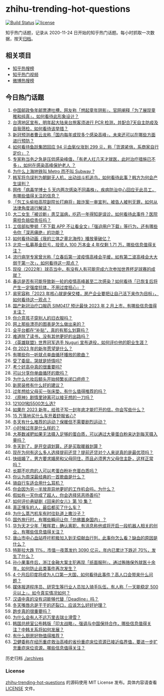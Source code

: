# zhihu-trending-hot-questions

[![Build Status](https://github.com/justjavac/zhihu-trending-hot-questions/workflows/ci/badge.svg?branch=master)](https://github.com/justjavac/zhihu-trending-hot-questions/actions)
[![license](https://img.shields.io/github/license/justjavac/zhihu-trending-hot-questions)](https://github.com/justjavac/zhihu-trending-hot-questions/blob/master/LICENSE)

知乎热门话题，记录从 2020-11-24
日开始的知乎热门话题。每小时抓取一次数据，按天[归档](./archives)。

## 相关项目

- [知乎热搜榜](https://github.com/justjavac/zhihu-trending-top-search)
- [知乎热门视频](https://github.com/justjavac/zhihu-trending-hot-video)
- [微博热搜榜](https://github.com/justjavac/weibo-trending-hot-search)

## 今日热门话题

<!-- BEGIN -->
<!-- 最后更新时间 Thu Dec 29 2022 06:10:32 GMT+0800 (China Standard Time) -->

1. [中国邮政兔年邮票遭吐槽，网友称「想起童年阴影」，官网阐释「为了展现童稚和纯真」，如何看待此形象设计？](https://www.zhihu.com/question/575236486)
1. [台湾地区宣布，明年起大陆来台旅客须进行 PCR 检测，并配合7天自主防疫及自我筛检，如何看待该举措？](https://www.zhihu.com/question/575255786)
1. [新冠预测者曹云龙称「国内每年或现多个感染高峰」，未来还可以在哪些方面进行预防？](https://www.zhihu.com/question/575227382)
1. [如何看待鱼跃集团回应 94 元血氧仪涨到 299 元，称「货源紧俏，系商家自行定价」？](https://www.zhihu.com/question/575241411)
1. [专家称当务之急是压低感染峰值，「有老人扛几天才就医，此时治疗措施已不多」，如何在感染高峰保护老人 ？](https://www.zhihu.com/question/575170653)
1. [为什么上海地铁叫 Metro 而不叫 Subway ?](https://www.zhihu.com/question/21144696)
1. [韩军将鸟误判为朝鲜无人机，出动战斗机追鸟，如何看待此事？韩方为何会产生误判？](https://www.zhihu.com/question/575054448)
1. [网传「病毒学博士 5 天内两次感染不同毒株」，疾病防治中心回应无此员工，有哪些值得关注的信息？](https://www.zhihu.com/question/575031170)
1. [「包工头偷拍高院副院长打麻将」敲诈案一审宣判，被告人被判无罪，如何从法律角度进行解读？](https://www.zhihu.com/question/575200462)
1. [大二女生「被诊断」患艾滋病，吃药一年得知是误诊，如何看待此事件？医院需担负赔偿责任吗？](https://www.zhihu.com/question/574816883)
1. [工信部拟整顿「不下载 APP 不让看全文」「强迫用户下载」等行为，还有哪些令你「深恶痛绝」的功能？](https://www.zhihu.com/question/575248490)
1. [如何看待动画《我的三体之章北海传》播放量破亿？](https://www.zhihu.com/question/574402298)
1. [北京一私募基金巨亏，投资人 100 万本金 4 年仅剩 1.71 万，哪些信息值得关注？](https://www.zhihu.com/question/575153613)
1. [流行病学专家曾光称「立春后第一波疫情高峰会平缓，如有第二波高峰会大大弱于第一次」，如何看待这一观点？](https://www.zhihu.com/question/574862987)
1. [现役（2022年）球员当中，有没有人有可能完成六次参加世界杯足球赛的成就？](https://www.zhihu.com/question/568775960)
1. [春运是否有可能导致新一轮的疫情高峰甚至二次感染？如何看待「已恢复后将产生一定强度抗体，不用过度担心」？](https://www.zhihu.com/question/575180968)
1. [易宪容称「2023 年核心就是保交楼，房产企业要把让自己活下来作为目标」，如何看待这一观点？](https://www.zhihu.com/question/573920390)
1. [国产新冠治疗口服药 SIM0417 预计最快 2023 年 2 月上市，有哪些信息值得关注？](https://www.zhihu.com/question/575207336)
1. [你介意孩子穿别人的旧衣服吗？](https://www.zhihu.com/question/573633149)
1. [网上那些漂亮的图表是怎么做出来的？](https://www.zhihu.com/question/55049475)
1. [全平台都在“补贴”，真的有那么划算吗？](https://www.zhihu.com/question/575162153)
1. [难道除了读书，没有其他更好的出路吗？](https://www.zhihu.com/question/573112492)
1. [《英雄联盟》世界冠军选手 Nuguri 宣布退役，如何评价他的职业生涯？](https://www.zhihu.com/question/569393221)
1. [你 2023 年的新年愿望是什么？](https://www.zhihu.com/question/574160463)
1. [有哪些你一听就点单曲循环播放的歌曲？](https://www.zhihu.com/question/574823164)
1. [受了委屈，哭就是矫情吗?](https://www.zhihu.com/question/572133231)
1. [考个好高中真的很重要吗?](https://www.zhihu.com/question/572643807)
1. [可以分享你单曲循环的歌吗？](https://www.zhihu.com/question/575291269)
1. [为什么化妆后额头开始频繁长闭口痘痘？](https://www.zhihu.com/question/571438601)
1. [新房装修有什么好的建议？](https://www.zhihu.com/question/573152360)
1. [过年想给父母买一张床垫，有什么值得推荐的吗？](https://www.zhihu.com/question/572504391)
1. [《原神》剧情里钟离可以接无想的一刀吗？](https://www.zhihu.com/question/523920537)
1. [12100f和5500怎么选?](https://www.zhihu.com/question/573564563)
1. [如果在 2023 新年，给孩子写一封年底才能打开的信，你会写些什么？](https://www.zhihu.com/question/572113240)
1. [15 万落地买什么车开着舒服省心?](https://www.zhihu.com/question/441839447)
1. [冬天有什么推荐的运动？保暖但不需要剧烈运动？](https://www.zhihu.com/question/572679054)
1. [小时候过年是什么样的？](https://www.zhihu.com/question/566144847)
1. [大基数减肥如果无法摄入足够的蛋白质，可以通过大量蛋白粉来达到每天摄入量吗？](https://www.zhihu.com/question/573014510)
1. [冬天到了，是开空调划算，还是买取暖器划算？](https://www.zhihu.com/question/444097723)
1. [现在为何有这么多人选择提前还贷？提前还贷对个人来说真的是最优项吗？](https://www.zhihu.com/question/574817157)
1. [快结婚了，男方要求婚房和父母同住，而且必须男方父母住主卧，这样正常吗？](https://www.zhihu.com/question/563516722)
1. [长期不吃肉的人可以考蛋白粉补充蛋白质吗？](https://www.zhihu.com/question/571159418)
1. [你认为周深最经典的一首歌曲是什么？](https://www.zhihu.com/question/571138773)
1. [骑自行车适合用什么耳机？](https://www.zhihu.com/question/566414224)
1. [你会因为另一半放弃异地更好的工作机会吗，为什么？](https://www.zhihu.com/question/567978746)
1. [假如有一天你成了超人，你会选择惩恶扬善吗?](https://www.zhihu.com/question/52901007)
1. [如何评价悬疑剧《回来的女儿》第 10 集？](https://www.zhihu.com/question/575278708)
1. [真正懂车的人，最后都买了什么车？](https://www.zhihu.com/question/574820170)
1. [为什么蒸汽机车有时往轨道上撒沙子？](https://www.zhihu.com/question/574131737)
1. [国外旅行时，有哪些瞬间让你「仿佛置身国内」？](https://www.zhihu.com/question/574812025)
1. [华为天才少年「稚晖君」确认离职，有消息称他或将开启一段机器人相关的创业，有哪些信息值得关注？](https://www.zhihu.com/question/575034454)
1. [唐山市中心血站呼吁积极加入到无偿献血行列，此事你怎么看？缺血的原因是什么？](https://www.zhihu.com/question/574702998)
1. [特斯拉大跌 11%，市值一夜蒸发约 3090 亿元，年内已累计下跌近 70%，发生了什么？](https://www.zhihu.com/question/575155118)
1. [孙小果事件后，浙江金融大案主犯再现「纸面服刑」，通过贿赂保外就医十余年，如何防止此类事件再次发生？](https://www.zhihu.com/question/575163578)
1. [4 个月后印度将成为人口第一大国，如何看待此事件？高人口会带来什么问题？](https://www.zhihu.com/question/575036599)
1. [媒体报道程序员、研究生等行业人员加入骑手队伍，有人称「一天能稳定 500 元以上」，如今真实情况如何？](https://www.zhihu.com/question/574956758)
1. [汉语中真的没有词能够代替「Deadline」吗？](https://www.zhihu.com/question/574643824)
1. [冬天嘴唇总是干干的还裂口，应该怎么好好护理？](https://www.zhihu.com/question/571635260)
1. [跑步真的很重要吗？](https://www.zhihu.com/question/573297458)
1. [为什么会有人不远万里去瑞士滑雪？](https://www.zhihu.com/question/572409132)
1. [韩国总统室公布韩版「印太战略」，强调与中国保持合作，哪些信息值得关注？中韩关系将如何发展？](https://www.zhihu.com/question/575262837)
1. [有什么厨房好物值得推荐？](https://www.zhihu.com/question/572403874)
1. [卫健委称在经历重症救治高峰的省份重症床位资源已接近临界值，要进一步扩充重症床位资源，哪些信息值得关注？](https://www.zhihu.com/question/575037923)

<!-- END -->

历史归档 [./archives](./archives)

### License

[zhihu-trending-hot-questions](https://github.com/justjavac/zhihu-trending-hot-questions)
的源码使用 MIT License 发布。具体内容请查看 [LICENSE](./LICENSE) 文件。
